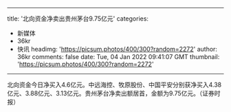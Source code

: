 
---
title: '北向资金净卖出贵州茅台9.75亿元'
categories: 
 - 新媒体
 - 36kr
 - 快讯
headimg: 'https://picsum.photos/400/300?random=2272'
author: 36kr
comments: false
date: Tue, 04 Jan 2022 09:41:07 GMT
thumbnail: 'https://picsum.photos/400/300?random=2272'
---

<div>   
北向资金今日净买入4.6亿元。中远海控、牧原股份、中国平安分别获净买入4.38亿元、3.88亿元、3.13亿元。贵州茅台净卖出额居首，金额为9.75亿元。（证券时报）  
</div>
            